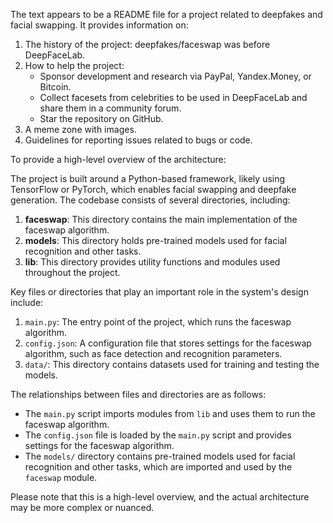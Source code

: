 The text appears to be a README file for a project related to deepfakes and facial swapping. It provides information on:

1. The history of the project: deepfakes/faceswap was before DeepFaceLab.
2. How to help the project:
	* Sponsor development and research via PayPal, Yandex.Money, or Bitcoin.
	* Collect facesets from celebrities to be used in DeepFaceLab and share them in a community forum.
	* Star the repository on GitHub.
3. A meme zone with images.
4. Guidelines for reporting issues related to bugs or code.

To provide a high-level overview of the architecture:

The project is built around a Python-based framework, likely using TensorFlow or PyTorch, which enables facial swapping and deepfake generation. The codebase consists of several directories, including:

1. **faceswap**: This directory contains the main implementation of the faceswap algorithm.
2. **models**: This directory holds pre-trained models used for facial recognition and other tasks.
3. **lib**: This directory provides utility functions and modules used throughout the project.

Key files or directories that play an important role in the system's design include:

1. `main.py`: The entry point of the project, which runs the faceswap algorithm.
2. `config.json`: A configuration file that stores settings for the faceswap algorithm, such as face detection and recognition parameters.
3. `data/`: This directory contains datasets used for training and testing the models.

The relationships between files and directories are as follows:

* The `main.py` script imports modules from `lib` and uses them to run the faceswap algorithm.
* The `config.json` file is loaded by the `main.py` script and provides settings for the faceswap algorithm.
* The `models/` directory contains pre-trained models used for facial recognition and other tasks, which are imported and used by the `faceswap` module.

Please note that this is a high-level overview, and the actual architecture may be more complex or nuanced.